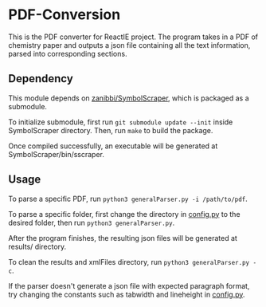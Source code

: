# PDF-Conversion

This is the PDF converter for ReactIE project. The program takes in a PDF of chemistry paper and outputs a json file containing all the text information, parsed into corresponding sections. 

## Dependency

This module depends on [zanibbi/SymbolScraper](https://github.com/zanibbi/SymbolScraper), which is packaged as a submodule.

To initialize submodule, first run `git submodule update --init` inside SymbolScraper directory. Then, run `make` to build the package.

Once compiled successfully, an executable will be generated at SymbolScraper/bin/sscraper.

## Usage

To parse a specific PDF, run `python3 generalParser.py -i /path/to/pdf`. 

To parse a specific folder, first change the directory in [config.py](config.py) to the desired folder, then run `python3 generalParser.py`.

After the program finishes, the resulting json files will be generated at results/ directory.

To clean the results and xmlFiles directory, run `python3 generalParser.py -c`.

If the parser doesn't generate a json file with expected paragraph format, try changing the constants such as tabwidth and lineheight in [config.py](config.py).

